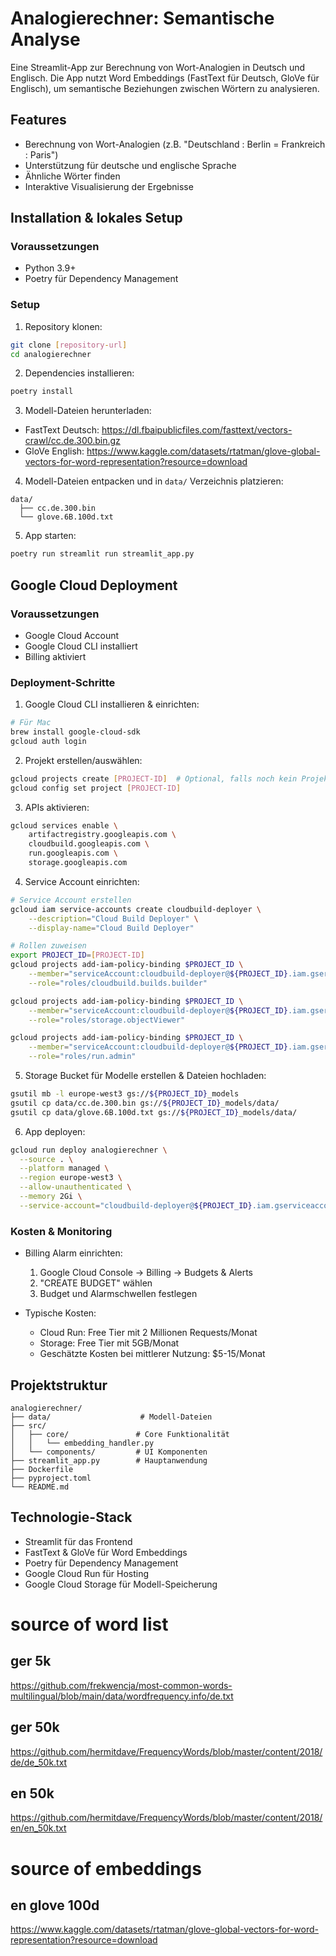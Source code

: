 # Analogierechner: Semantische Analyse

Eine Streamlit-App zur Berechnung von Wort-Analogien in Deutsch und Englisch. Die App nutzt Word Embeddings (FastText für Deutsch, GloVe für Englisch), um semantische Beziehungen zwischen Wörtern zu analysieren.

## Features
- Berechnung von Wort-Analogien (z.B. "Deutschland : Berlin = Frankreich : Paris")
- Unterstützung für deutsche und englische Sprache
- Ähnliche Wörter finden
- Interaktive Visualisierung der Ergebnisse

## Installation & lokales Setup

### Voraussetzungen
- Python 3.9+
- Poetry für Dependency Management

### Setup
1. Repository klonen:
```bash
git clone [repository-url]
cd analogierechner
```

2. Dependencies installieren:
```bash
poetry install
```

3. Modell-Dateien herunterladen:
- FastText Deutsch: https://dl.fbaipublicfiles.com/fasttext/vectors-crawl/cc.de.300.bin.gz
- GloVe English: https://www.kaggle.com/datasets/rtatman/glove-global-vectors-for-word-representation?resource=download

4. Modell-Dateien entpacken und in `data/` Verzeichnis platzieren:
```
data/
  ├── cc.de.300.bin
  └── glove.6B.100d.txt
```

5. App starten:
```bash
poetry run streamlit run streamlit_app.py
```

## Google Cloud Deployment

### Voraussetzungen
- Google Cloud Account
- Google Cloud CLI installiert
- Billing aktiviert

### Deployment-Schritte

1. Google Cloud CLI installieren & einrichten:
```bash
# Für Mac
brew install google-cloud-sdk
gcloud auth login
```

2. Projekt erstellen/auswählen:
```bash
gcloud projects create [PROJECT-ID]  # Optional, falls noch kein Projekt existiert
gcloud config set project [PROJECT-ID]
```

3. APIs aktivieren:
```bash
gcloud services enable \
    artifactregistry.googleapis.com \
    cloudbuild.googleapis.com \
    run.googleapis.com \
    storage.googleapis.com
```

4. Service Account einrichten:
```bash
# Service Account erstellen
gcloud iam service-accounts create cloudbuild-deployer \
    --description="Cloud Build Deployer" \
    --display-name="Cloud Build Deployer"

# Rollen zuweisen
export PROJECT_ID=[PROJECT-ID]
gcloud projects add-iam-policy-binding $PROJECT_ID \
    --member="serviceAccount:cloudbuild-deployer@${PROJECT_ID}.iam.gserviceaccount.com" \
    --role="roles/cloudbuild.builds.builder"

gcloud projects add-iam-policy-binding $PROJECT_ID \
    --member="serviceAccount:cloudbuild-deployer@${PROJECT_ID}.iam.gserviceaccount.com" \
    --role="roles/storage.objectViewer"

gcloud projects add-iam-policy-binding $PROJECT_ID \
    --member="serviceAccount:cloudbuild-deployer@${PROJECT_ID}.iam.gserviceaccount.com" \
    --role="roles/run.admin"
```

5. Storage Bucket für Modelle erstellen & Dateien hochladen:
```bash
gsutil mb -l europe-west3 gs://${PROJECT_ID}_models
gsutil cp data/cc.de.300.bin gs://${PROJECT_ID}_models/data/
gsutil cp data/glove.6B.100d.txt gs://${PROJECT_ID}_models/data/
```

6. App deployen:
```bash
gcloud run deploy analogierechner \
  --source . \
  --platform managed \
  --region europe-west3 \
  --allow-unauthenticated \
  --memory 2Gi \
  --service-account="cloudbuild-deployer@${PROJECT_ID}.iam.gserviceaccount.com"
```

### Kosten & Monitoring

- Billing Alarm einrichten:
  1. Google Cloud Console → Billing → Budgets & Alerts
  2. "CREATE BUDGET" wählen
  3. Budget und Alarmschwellen festlegen

- Typische Kosten:
  - Cloud Run: Free Tier mit 2 Millionen Requests/Monat
  - Storage: Free Tier mit 5GB/Monat
  - Geschätzte Kosten bei mittlerer Nutzung: $5-15/Monat

## Projektstruktur
```
analogierechner/
├── data/                    # Modell-Dateien
├── src/
│   ├── core/               # Core Funktionalität
│   │   └── embedding_handler.py
│   └── components/         # UI Komponenten
├── streamlit_app.py        # Hauptanwendung
├── Dockerfile
├── pyproject.toml
└── README.md
```

## Technologie-Stack
- Streamlit für das Frontend
- FastText & GloVe für Word Embeddings
- Poetry für Dependency Management
- Google Cloud Run für Hosting
- Google Cloud Storage für Modell-Speicherung


# source of word list
## ger 5k
https://github.com/frekwencja/most-common-words-multilingual/blob/main/data/wordfrequency.info/de.txt

## ger 50k
https://github.com/hermitdave/FrequencyWords/blob/master/content/2018/de/de_50k.txt

## en 50k
https://github.com/hermitdave/FrequencyWords/blob/master/content/2018/en/en_50k.txt


# source of embeddings
## en glove 100d
https://www.kaggle.com/datasets/rtatman/glove-global-vectors-for-word-representation?resource=download

